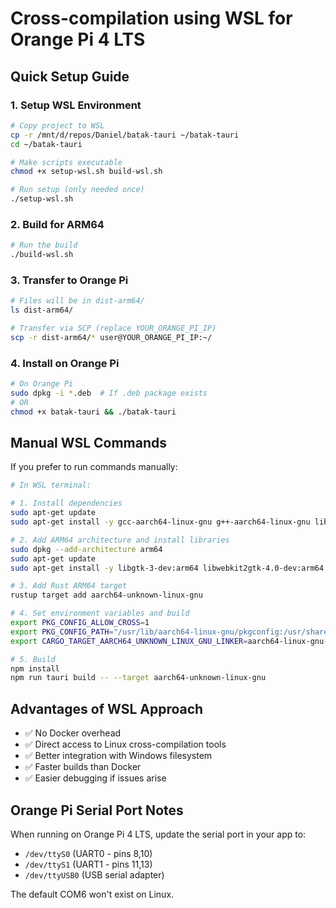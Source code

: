 # Cross-compilation using WSL for Orange Pi 4 LTS

## Quick Setup Guide

### 1. Setup WSL Environment
```bash
# Copy project to WSL
cp -r /mnt/d/repos/Daniel/batak-tauri ~/batak-tauri
cd ~/batak-tauri

# Make scripts executable
chmod +x setup-wsl.sh build-wsl.sh

# Run setup (only needed once)
./setup-wsl.sh
```

### 2. Build for ARM64
```bash
# Run the build
./build-wsl.sh
```

### 3. Transfer to Orange Pi
```bash
# Files will be in dist-arm64/
ls dist-arm64/

# Transfer via SCP (replace YOUR_ORANGE_PI_IP)
scp -r dist-arm64/* user@YOUR_ORANGE_PI_IP:~/
```

### 4. Install on Orange Pi
```bash
# On Orange Pi
sudo dpkg -i *.deb  # If .deb package exists
# OR
chmod +x batak-tauri && ./batak-tauri
```

## Manual WSL Commands

If you prefer to run commands manually:

```bash
# In WSL terminal:

# 1. Install dependencies
sudo apt-get update
sudo apt-get install -y gcc-aarch64-linux-gnu g++-aarch64-linux-gnu libc6-dev-arm64-cross pkg-config

# 2. Add ARM64 architecture and install libraries
sudo dpkg --add-architecture arm64
sudo apt-get update
sudo apt-get install -y libgtk-3-dev:arm64 libwebkit2gtk-4.0-dev:arm64 libappindicator3-dev:arm64

# 3. Add Rust ARM64 target
rustup target add aarch64-unknown-linux-gnu

# 4. Set environment variables and build
export PKG_CONFIG_ALLOW_CROSS=1
export PKG_CONFIG_PATH="/usr/lib/aarch64-linux-gnu/pkgconfig:/usr/share/pkgconfig"
export CARGO_TARGET_AARCH64_UNKNOWN_LINUX_GNU_LINKER=aarch64-linux-gnu-gcc

# 5. Build
npm install
npm run tauri build -- --target aarch64-unknown-linux-gnu
```

## Advantages of WSL Approach

- ✅ No Docker overhead
- ✅ Direct access to Linux cross-compilation tools
- ✅ Better integration with Windows filesystem
- ✅ Faster builds than Docker
- ✅ Easier debugging if issues arise

## Orange Pi Serial Port Notes

When running on Orange Pi 4 LTS, update the serial port in your app to:
- `/dev/ttyS0` (UART0 - pins 8,10)
- `/dev/ttyS1` (UART1 - pins 11,13) 
- `/dev/ttyUSB0` (USB serial adapter)

The default COM6 won't exist on Linux.